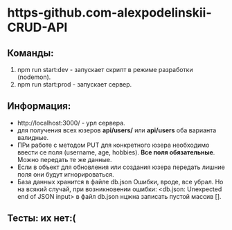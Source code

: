 # https-github.com-alexpodelinskii-CRUD-API


## Команды:

1. npm run start:dev - запускает скрипт в режиме разработки (nodemon).
2. npm run start:prod - запускает сервер.

## Информация:

- http://localhost:3000/ - урл сервера.
- для получения всех юзеров **api/users/** или **api/users** оба варианта валидные.
- ПРи работе с методом PUT для конкретного юзера необходимо ввести се поля (username, age, hobbies). **Все поля обязательные**. Можно передать те же данные.
- Если в объект для обновления или создания юзера передать лишние поля они будут игнорироваться.
- База данных хранится в файле db.json Ошибки, вроде, все убрал. Но на всякий случай, при возникновении ошибки: <db.json: Unexpected end of JSON input> в файл db.json нцжна записать пустой массив []. 

## Тесты: их нет:(

